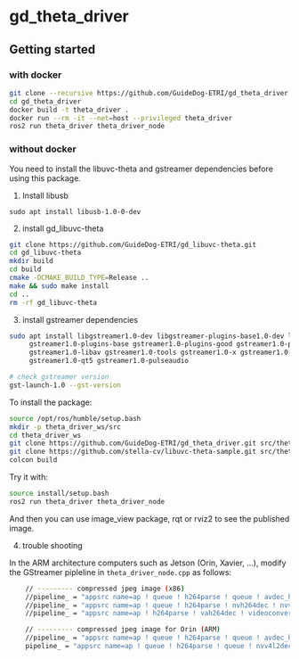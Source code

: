 # gd_theta_driver

## Getting started

### with docker

```bash
git clone --recursive https://github.com/GuideDog-ETRI/gd_theta_driver.git
cd gd_theta_driver
docker build -t theta_driver .
docker run --rm -it --net=host --privileged theta_driver
ros2 run theta_driver theta_driver_node
```

### without docker

You need to install the libuvc-theta and gstreamer dependencies before using this package.

1. Install libusb

```
sudo apt install libusb-1.0-0-dev
```

2. install gd_libuvc-theta

```bash
git clone https://github.com/GuideDog-ETRI/gd_libuvc-theta.git
cd gd_libuvc-theta
mkdir build
cd build
cmake -DCMAKE_BUILD_TYPE=Release ..
make && sudo make install
cd ..
rm -rf gd_libuvc-theta
```

3. install gstreamer dependencies

```bash
sudo apt install libgstreamer1.0-dev libgstreamer-plugins-base1.0-dev libgstreamer-plugins-bad1.0-dev \
     gstreamer1.0-plugins-base gstreamer1.0-plugins-good gstreamer1.0-plugins-bad gstreamer1.0-plugins-ugly \
     gstreamer1.0-libav gstreamer1.0-tools gstreamer1.0-x gstreamer1.0-alsa gstreamer1.0-gl gstreamer1.0-gtk3 \
     gstreamer1.0-qt5 gstreamer1.0-pulseaudio

# check gstreamer version
gst-launch-1.0 --gst-version
```

To install the package:

```bash
source /opt/ros/humble/setup.bash
mkdir -p theta_driver_ws/src
cd theta_driver_ws
git clone https://github.com/GuideDog-ETRI/gd_theta_driver.git src/theta_driver
git clone https://github.com/stella-cv/libuvc-theta-sample.git src/theta_driver/3rd/libuvc-theta-sample
colcon build
```

Try it with:

```bash
source install/setup.bash
ros2 run theta_driver theta_driver_node 
```

And then you can use image_view package, rqt or rviz2 to see the published image.

4. trouble shooting

In the ARM architecture computers such as Jetson (Orin, Xavier, ...), modify the GStreamer pipleline in `theta_driver_node.cpp` as follows:
```bash
    // --------- compressed jpeg image (x86)
    //pipeline_ = "appsrc name=ap ! queue ! h264parse ! queue ! avdec_h264 ! queue ! videoconvert n_threads=8 ! avenc_mjpeg ! appsink name=appsink sync=false qos=false emit-signals=true";
    //pipeline_ = "appsrc name=ap ! queue ! h264parse ! nvh264dec ! nvvideoconvert n_threads=8 ! avenc_mjpeg ! appsink name=appsink sync=false qos=false emit-signals=true";
    //pipeline_ = "appsrc name=ap ! h264parse ! vah264dec ! videoconvert n_threads=8 ! avenc_mjpeg ! appsink name=appsink sync=false qos=false emit-signals=true";

    // --------- compressed jpeg image for Orin (ARM)
    //pipeline_ = "appsrc name=ap ! queue ! h264parse ! queue ! avdec_h264 ! queue ! videoconvert n_threads=8 ! queue ! avenc_mjpeg ! appsink name=appsink sync=false qos=false emit-signals=true";
    pipeline_ = "appsrc name=ap ! queue ! h264parse ! queue ! nvv4l2decoder ! nvvidconv ! queue ! avenc_mjpeg ! appsink name=appsink sync=false qos=false emit-signals=true";
```